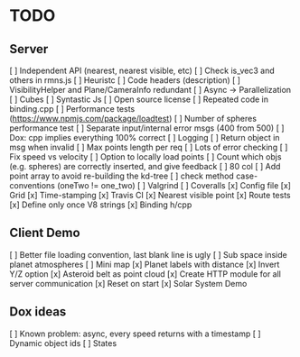 # TODO

## Server

[ ] Independent API (nearest, nearest visible, etc)
[ ] Check is_vec3 and others in rmns.js
[ ] Heuristc
[ ] Code headers (description)
[ ] VisibilityHelper and Plane/CameraInfo redundant
[ ] Async -> Parallelization
[ ] Cubes
[ ] Syntastic Js
[ ] Open source license
[ ] Repeated code in binding.cpp
[ ] Performance tests (https://www.npmjs.com/package/loadtest)
[ ] Number of spheres performance test
[ ] Separate input/internal error msgs (400 from 500)
[ ] Dox: cpp implies everything 100% correct
[ ] Logging
[ ] Return object in msg when invalid
[ ] Max points length per req
[ ] Lots of error checking
[ ] Fix speed vs velocity
[ ] Option to locally load points
[ ] Count which objs (e.g. spheres) are correctly inserted, and give feedback
[ ] 80 col
[ ] Add point array to avoid re-building the kd-tree
[ ] check method case-conventions (oneTwo != one_two)
[ ] Valgrind
[ ] Coveralls
[x] Config file
[x] Grid
[x] Time-stamping
[x] Travis CI
[x] Nearest visible point
[x] Route tests
[x] Define only once V8 strings
[x] Binding h/cpp

## Client Demo

[ ] Better file loading convention, last blank line is ugly
[ ] Sub space inside planet atmospheres
[ ] Mini map
[x] Planet labels with distance
[x] Invert Y/Z option
[x] Asteroid belt as point cloud
[x] Create HTTP module for all server communication
[x] Reset on start
[x] Solar System Demo

## Dox ideas

[ ] Known problem: async, every speed returns with a timestamp
[ ] Dynamic object ids
[ ] States
